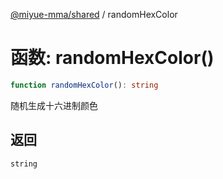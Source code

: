 [@miyue-mma/shared](../index.md) / randomHexColor

# 函数: randomHexColor()

```ts
function randomHexColor(): string
```

随机生成十六进制颜色

## 返回

`string`
